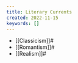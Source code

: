 ```yaml
---
title: Literary Currents
created: 2022-11-15
keywords: []
---
```


- [[Classicism]]#
- [[Romantism]]#
- [[Realism]]#
